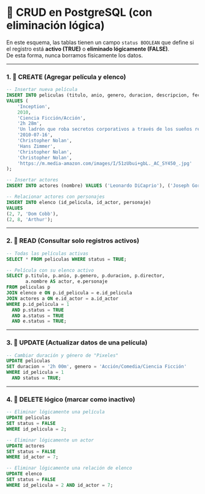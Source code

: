 # 📌 CRUD en PostgreSQL (con eliminación lógica)

En este esquema, las tablas tienen un campo `status BOOLEAN` que define si el registro está **activo (TRUE)** o **eliminado lógicamente (FALSE)**.  
De esta forma, nunca borramos físicamente los datos.

---

### 1. 🔹 CREATE (Agregar película y elenco)

```sql
-- Insertar nueva película
INSERT INTO peliculas (titulo, anio, genero, duracion, descripcion, fecha_estreno, director, musica, historia, guion, url_portada)
VALUES (
    'Inception',
    2010,
    'Ciencia Ficción/Acción',
    '2h 28m',
    'Un ladrón que roba secretos corporativos a través de los sueños recibe una misión especial.',
    '2010-07-16',
    'Christopher Nolan',
    'Hans Zimmer',
    'Christopher Nolan',
    'Christopher Nolan',
    'https://m.media-amazon.com/images/I/51zUbui+gbL._AC_SY450_.jpg'
);

-- Insertar actores
INSERT INTO actores (nombre) VALUES ('Leonardo DiCaprio'), ('Joseph Gordon-Levitt');

-- Relacionar actores con personajes
INSERT INTO elenco (id_pelicula, id_actor, personaje)
VALUES
(2, 7, 'Dom Cobb'),
(2, 8, 'Arthur');
````

---

### 2. 🔹 READ (Consultar solo registros activos)

```sql
-- Todas las películas activas
SELECT * FROM peliculas WHERE status = TRUE;

-- Película con su elenco activo
SELECT p.titulo, p.anio, p.genero, p.duracion, p.director, 
       a.nombre AS actor, e.personaje
FROM peliculas p
JOIN elenco e ON p.id_pelicula = e.id_pelicula
JOIN actores a ON e.id_actor = a.id_actor
WHERE p.id_pelicula = 1
  AND p.status = TRUE
  AND a.status = TRUE
  AND e.status = TRUE;
```

---

### 3. 🔹 UPDATE (Actualizar datos de una película)

```sql
-- Cambiar duración y género de "Pixeles"
UPDATE peliculas
SET duracion = '2h 00m', genero = 'Acción/Comedia/Ciencia Ficción'
WHERE id_pelicula = 1
  AND status = TRUE;
```

---

### 4. 🔹 DELETE lógico (marcar como inactivo)

```sql
-- Eliminar lógicamente una película
UPDATE peliculas
SET status = FALSE
WHERE id_pelicula = 2;

-- Eliminar lógicamente un actor
UPDATE actores
SET status = FALSE
WHERE id_actor = 7;

-- Eliminar lógicamente una relación de elenco
UPDATE elenco
SET status = FALSE
WHERE id_pelicula = 2 AND id_actor = 7;
```
